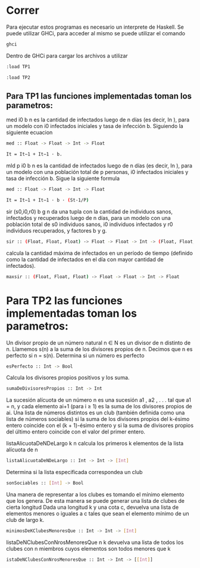 # Correr

Para ejecutar estos programas es necesario un interprete de Haskell. Se puede utilizar GHCi, para acceder al mismo se puede utilizar el comando 
```bash
ghci
```
Dentro de GHCi para cargar los archivos a utilizar
```bash
:load TP1
```
```bash 
:load TP2
```

## Para TP1 las funciones implementadas toman los parametros:

med i0 b n es la cantidad de infectados luego de n dı́as (es decir, In ), para un modelo con i0 infectados iniciales y tasa de infección b. Siguiendo la siguiente ecuacion 
```bash
med :: Float -> Float -> Int -> Float
```
```bash
It = It−1 + It−1 · b.
```
mld p i0 b n es la cantidad de infectados luego de n dı́as (es decir, In ), para un modelo con una población total de p personas, i0 infectados iniciales y tasa de infección b. Sigue la siguiente formula 
```bash
med :: Float -> Float -> Int -> Float
```
```bash
It = It−1 + It−1 · b · (St-1/P)
```
sir (s0,i0,r0) b g n da una tupla con la cantidad de individuos sanos, infectados y recuperados luego de n dı́as, para un modelo con una población total de s0 individuos sanos, i0 individuos infectados y r0 individuos recuperados, y factores b y g.

```bash
sir :: (Float, Float, Float) -> Float -> Float -> Int -> (Float, Float, Float)
```

calcula la cantidad máxima de infectados en un perı́odo de tiempo (definido como la cantidad de infectados en el dı́a con mayor cantidad de infectados).

```bash
maxsir :: (Float, Float, Float) -> Float -> Float -> Int -> Float
```


# Para TP2 las funciones implementadas toman los parametros:

Un divisor propio de un número natural n ∈ N es un divisor de n distinto de n. Llamemos s(n) a la suma de los divisores propios de n. Decimos que n es perfecto si n = s(n).
Determina si un número es perfecto
```bash
esPerfecto :: Int -> Bool 
```
Calcula los divisores propios positivos y los suma.
```bash
sumaDeDivisoresPropios :: Int -> Int  
```


La sucesión alı́cuota de un número n es una sucesión a1 , a2 , . . . tal que a1 = n, y cada elemento ai+1 (para i ≥ 1) es la suma de los divisores propios de ai.
Una lista de números distintos es un club (también definida como una lista de números sociables) si la suma de los divisores propios del k-ésimo entero coincide con el (k + 1)-ésimo entero y si la suma de divisores propios del último entero coincide con el valor del primer entero.

listaAlicuotaDeNDeLargo k n calcula los primeros k elementos de la lista alı́cuota de n 
```bash
listaAlicuotaDeNDeLargo :: Int -> Int -> [Int] 
```
Determina si la lista especificada correspondea un club
```bash
sonSociables :: [Int] -> Bool
```


Una manera de representar a los clubes es tomando el mı́nimo elemento que los genera. De esta manera se puede generar una lista de clubes de cierta longitud
Dada una longitud k y una cota c, devuelva una lista de elementos menores o iguales a c tales que sean el elemento mı́nimo de un club de largo k.

```bash
minimosDeKClubesMenoresQue :: Int -> Int -> [Int]
```
listaDeNClubesConNrosMenoresQue n k devuelva una lista de todos los clubes con n miembros cuyos elementos son todos menores que k
```bash
istaDeNClubesConNrosMenoresQue :: Int -> Int -> [[Int]]


